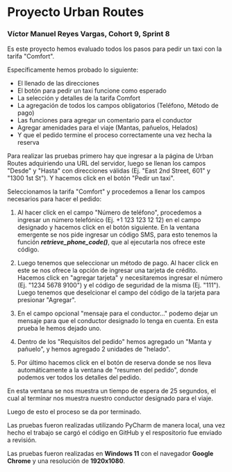 # Proyecto Urban Routes 

### Víctor Manuel Reyes Vargas, Cohort 9, Sprint 8

Es este proyecto hemos evaluado todos los pasos para pedir un taxi con la tarifa "Comfort".

Específicamente hemos probado lo siguiente:

* El llenado de las direcciones
* El botón para pedir un taxi funcione como esperado
* La selección y detalles de la tarifa Comfort
* La agregación de todos los campos obligatorios (Teléfono, Método de pago)
* Las funciones para agregar un comentario para el conductor
* Agregar amenidades para el viaje (Mantas, pañuelos, Helados)
* Y que el pedido termine el proceso correctamente una vez hecha la reserva

Para realizar las pruebas primero hay que ingresar a la página de Urban Routes adquiriendo una URL del servidor, luego
se llenan los campos "Desde" y "Hasta" con direcciones válidas (Ej. "East 2nd Street, 601" y "1300 1st St"). Y hacemos
click en el botón "Pedir un taxi".

Seleccionamos la tarifa "Comfort" y procedemos a llenar los campos necesarios para hacer el pedido:

1. Al hacer click en el campo "Número de teléfono", procedemos a ingresar un número telefónico (Ej. +1 123 123 12 12) 
en el campo designado y hacemos click en el botón siguiente. En la ventana emergente se nos pide ingresar un código SMS,
para esto tenemos la función ***retrieve_phone_code()***, que al ejecutarla nos ofrece este código.


2. Luego tenemos que seleccionar un método de pago. Al hacer click en este se nos ofrece la opción de ingresar una
tarjeta de crédito. Hacemos click en "agregar tarjeta" y necesitaremos ingresar el número (Ej. "1234 5678 9100") y el
código de seguridad de la misma (Ej. "111").
Luego tenemos que deselcionar el campo del código de la tarjeta para presionar "Agregar".


3. En el campo opcional "mensaje para el conductor..." podemo dejar un mensaje para que el conductor designado lo tenga
en cuenta. En esta prueba le hemos dejado uno.


4. Dentro de los "Requisitos del pedido" hemos agregado un "Manta y pañuelo", y hemos agregado 2 unidades de "helado".


5. Por último hacemos click en el botón de reserva donde se nos lleva automáticamente a la ventana de "resumen del pedido",
donde podemos ver todos los detalles del pedido.

En esta ventana se nos muestra un tiempo de espera de 25 segundos, el cual al terminar nos muestra nuestro conductor designado
para el viaje.

Luego de esto el proceso se da por terminado.

Las pruebas fueron realizadas utilizando PyCharm de manera local, una vez hecho el trabajo se cargó el código en GitHub
y el respositorio fue enviado a revisión.

Las pruebas fueron realizadas en **Windows 11** con el navegador **Google Chrome** y una resolución de **1920x1080**.
